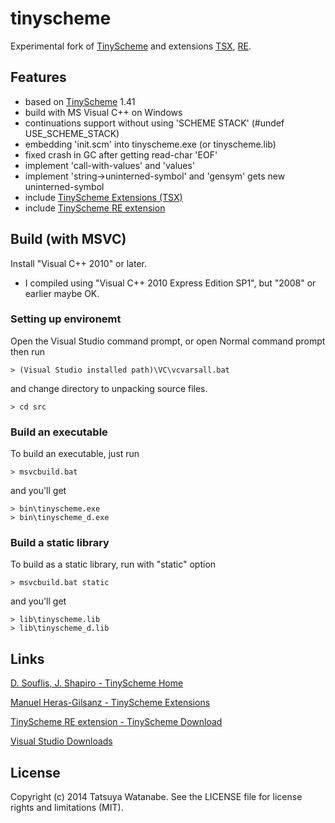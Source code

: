 tinyscheme
==========

Experimental fork of 
[TinyScheme](http://tinyscheme.sourceforge.net/ "D. Souflis, J. Shapiro - TinyScheme Download site") and extensions [TSX](http://heras-gilsanz.com/manuel/tsx.html "Manuel Heras-Gilsanz - TinyScheme Extensions"), [RE](http://tinyscheme.sourceforge.net/download.html "D. Souflis, J. Shapiro - TinyScheme Download").


Features
--------

* based on [TinyScheme](http://tinyscheme.sourceforge.net/) 1.41
* build with MS Visual C++ on Windows
* continuations support without using 'SCHEME STACK' (#undef USE_SCHEME_STACK)
* embedding 'init.scm' into tinyscheme.exe (or tinyscheme.lib)
* fixed crash in GC after getting read-char 'EOF'
* implement 'call-with-values' and 'values'
* implement 'string->uninterned-symbol' and 'gensym' gets new uninterned-symbol
* include [TinyScheme Extensions (TSX)](http://heras-gilsanz.com/manuel/tsx.html)
* include [TinyScheme RE extension](http://tinyscheme.sourceforge.net/download.html)

Build (with MSVC)
-----------------

Install "Visual C++ 2010" or later.

* I compiled using "Visual C++ 2010 Express Edition SP1", but "2008" or earlier maybe OK.

### Setting up environemt

Open the Visual Studio command prompt, or open Normal command prompt then run

    > (Visual Studio installed path)\VC\vcvarsall.bat

and change directory to unpacking source files.

    > cd src

### Build an executable

To build an executable, just run

    > msvcbuild.bat

and you'll get

    > bin\tinyscheme.exe
    > bin\tinyscheme_d.exe

### Build a static library

To build as a static library, run with "static" option

    > msvcbuild.bat static

and you'll get

    > lib\tinyscheme.lib
    > lib\tinyscheme_d.lib


Links
-----

[D. Souflis, J. Shapiro - TinyScheme Home](http://tinyscheme.sourceforge.net/home.html)

[Manuel Heras-Gilsanz - TinyScheme Extensions](http://heras-gilsanz.com/manuel/tsx.html)

[TinyScheme RE extension - TinyScheme Download](http://tinyscheme.sourceforge.net/download.html)

[Visual Studio Downloads](http://www.visualstudio.com/downloads/)


License
-------

Copyright (c) 2014 Tatsuya Watanabe. See the LICENSE file for license rights and limitations (MIT).
